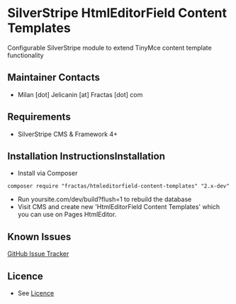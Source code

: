 # SilverStripe HtmlEditorField Content Templates
Configurable SilverStripe module to extend TinyMce content template functionality


## Maintainer Contacts
* Milan [dot] Jelicanin [at] Fractas [dot] com


## Requirements
* SilverStripe CMS & Framework 4+


## Installation InstructionsInstallation
 * Install via Composer
 ```
 composer require "fractas/htmleditorfield-content-templates" "2.x-dev"
 ```
 * Run yoursite.com/dev/build?flush=1 to rebuild the database
 * Visit CMS and create new 'HtmlEditorField Content Templates' which you can use on Pages HtmlEditor.


## Known Issues
[GitHub Issue Tracker](https://github.com/fractaslabs/silverstripe-HtmlEditorField-content-templates/issues)


## Licence
  * See [Licence](https://github.com/fractaslabs/silverstripe-htmleditorfield-content-templates/blob/master/LICENSE)
